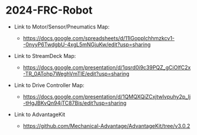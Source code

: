 # 2024-FRC-Robot
 - Link to Motor/Sensor/Pneumatics Map:
      - https://docs.google.com/spreadsheets/d/11lGopplchhmzkcv1--0nyyP6TwdgbU-4xgL5mNGjuKw/edit?usp=sharing
   
 - Link to StreamDeck Map:
      - https://docs.google.com/presentation/d/1qsrd0i9c39PQZ_gCiOlfC2x-TR_0ATohp7WeghVmTIE/edit?usp=sharing
   
 - Link to Drive Controller Map:
      - https://docs.google.com/presentation/d/1QMQXQiZCxjtwIvpuhy2p_Ij-tHgJBKvQn94jTC87Bis/edit?usp=sharing

- Link to AdvantageKit
     - https://github.com/Mechanical-Advantage/AdvantageKit/tree/v3.0.2
